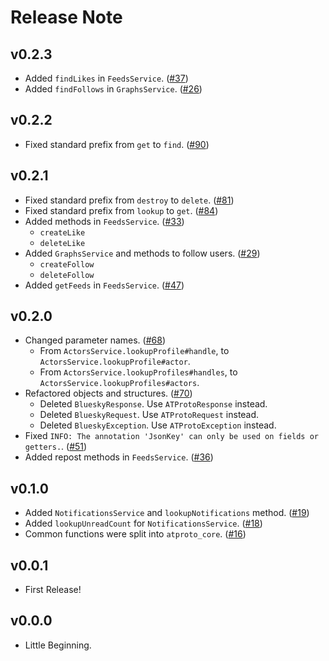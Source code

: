 # Release Note

## v0.2.3

- Added `findLikes` in `FeedsService`. ([#37](https://github.com/myConsciousness/atproto.dart/issues/37))
- Added `findFollows` in `GraphsService`. ([#26](https://github.com/myConsciousness/atproto.dart/issues/26))

## v0.2.2

- Fixed standard prefix from `get` to `find`. ([#90](https://github.com/myConsciousness/atproto.dart/issues/90))

## v0.2.1

- Fixed standard prefix from `destroy` to `delete`. ([#81](https://github.com/myConsciousness/atproto.dart/issues/81))
- Fixed standard prefix from `lookup` to `get`. ([#84](https://github.com/myConsciousness/atproto.dart/issues/84))
- Added methods in `FeedsService`. ([#33](https://github.com/myConsciousness/atproto.dart/issues/33))
  - `createLike`
  - `deleteLike`
- Added `GraphsService` and methods to follow users. ([#29](https://github.com/myConsciousness/atproto.dart/issues/29))
  - `createFollow`
  - `deleteFollow`
- Added `getFeeds` in `FeedsService`. ([#47](https://github.com/myConsciousness/atproto.dart/issues/47))

## v0.2.0

- Changed parameter names. ([#68](https://github.com/myConsciousness/atproto.dart/issues/68))
  - From `ActorsService.lookupProfile#handle`, to `ActorsService.lookupProfile#actor`.
  - From `ActorsService.lookupProfiles#handles`, to `ActorsService.lookupProfiles#actors`.
- Refactored objects and structures. ([#70](https://github.com/myConsciousness/atproto.dart/issues/70))
  - Deleted `BlueskyResponse`. Use `ATProtoResponse` instead.
  - Deleted `BlueskyRequest`. Use `ATProtoRequest` instead.
  - Deleted `BlueskyException`. Use `ATProtoException` instead.
- Fixed `INFO: The annotation 'JsonKey' can only be used on fields or getters.`. ([#51](https://github.com/myConsciousness/atproto.dart/issues/51))
- Added repost methods in `FeedsService`. ([#36](https://github.com/myConsciousness/atproto.dart/issues/36))

## v0.1.0

- Added `NotificationsService` and `lookupNotifications` method. ([#19](https://github.com/myConsciousness/atproto.dart/issues/19))
- Added `lookupUnreadCount` for `NotificationsService`. ([#18](https://github.com/myConsciousness/atproto.dart/issues/18))
- Common functions were split into `atproto_core`. ([#16](https://github.com/myConsciousness/atproto.dart/issues/16))

## v0.0.1

- First Release!

## v0.0.0

- Little Beginning.
